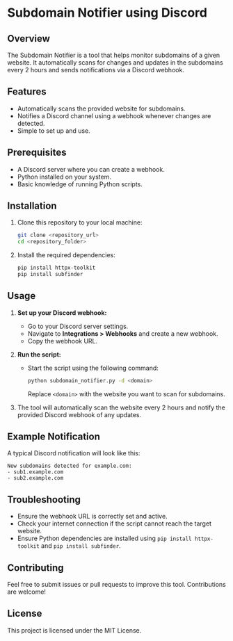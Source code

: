 # Subdomain Notifier using Discord

## Overview
The Subdomain Notifier is a tool that helps monitor subdomains of a given website. It automatically scans for changes and updates in the subdomains every 2 hours and sends notifications via a Discord webhook.

## Features
- Automatically scans the provided website for subdomains.
- Notifies a Discord channel using a webhook whenever changes are detected.
- Simple to set up and use.

## Prerequisites
- A Discord server where you can create a webhook.
- Python installed on your system.
- Basic knowledge of running Python scripts.

## Installation
1. Clone this repository to your local machine:
   ```bash
   git clone <repository_url>
   cd <repository_folder>
   ```
2. Install the required dependencies:
   ```bash
   pip install httpx-toolkit
   pip install subfinder
   ```

## Usage
1. **Set up your Discord webhook:**
   - Go to your Discord server settings.
   - Navigate to **Integrations > Webhooks** and create a new webhook.
   - Copy the webhook URL.

2. **Run the script:**
   - Start the script using the following command:
     ```bash
     python subdomain_notifier.py -d <domain>
     ```
     Replace `<domain>` with the website you want to scan for subdomains.

3. The tool will automatically scan the website every 2 hours and notify the provided Discord webhook of any updates.

## Example Notification
A typical Discord notification will look like this:
```
New subdomains detected for example.com:
- sub1.example.com
- sub2.example.com
```

## Troubleshooting
- Ensure the webhook URL is correctly set and active.
- Check your internet connection if the script cannot reach the target website.
- Ensure Python dependencies are installed using `pip install httpx-toolkit` and `pip install subfinder`.

## Contributing
Feel free to submit issues or pull requests to improve this tool. Contributions are welcome!

## License
This project is licensed under the MIT License.
